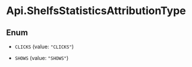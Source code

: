 # Api.ShelfsStatisticsAttributionType

## Enum


* `CLICKS` (value: `"CLICKS"`)

* `SHOWS` (value: `"SHOWS"`)


